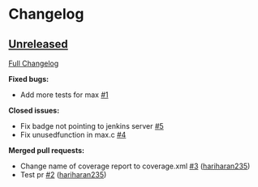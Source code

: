 # Changelog

## [Unreleased](https://github.com/hariharan235/Test_webhook/tree/HEAD)

[Full Changelog](https://github.com/hariharan235/Test_webhook/compare/38e30973390ab52d76c7c534f3eacb02261203ad...HEAD)

**Fixed bugs:**

- Add more tests for max [\#1](https://github.com/hariharan235/Test_webhook/issues/1)

**Closed issues:**

- Fix badge not pointing to jenkins server [\#5](https://github.com/hariharan235/Test_webhook/issues/5)
- Fix unusedfunction in max.c [\#4](https://github.com/hariharan235/Test_webhook/issues/4)

**Merged pull requests:**

- Change name of coverage report to coverage.xml [\#3](https://github.com/hariharan235/Test_webhook/pull/3) ([hariharan235](https://github.com/hariharan235))
- Test pr [\#2](https://github.com/hariharan235/Test_webhook/pull/2) ([hariharan235](https://github.com/hariharan235))



